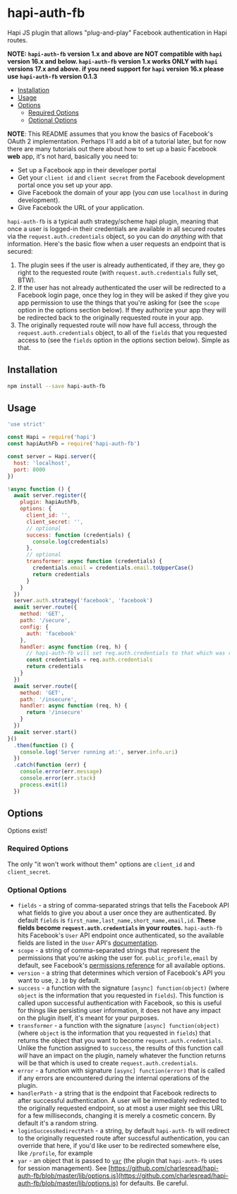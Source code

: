 # hapi-auth-fb

Hapi JS plugin that allows "plug-and-play" Facebook authentication in Hapi routes.

<strong>NOTE: `hapi-auth-fb` version 1.x and above are NOT compatible with `hapi` version 16.x and below.  `hapi-auth-fb` version 1.x works ONLY with `hapi` versions 17.x and above.  if you need support for `hapi` version 16.x please use `hapi-auth-fb` version 0.1.3</strong>

<!-- toc -->

- [Installation](#installation)
- [Usage](#usage)
- [Options](#options)
  * [Required Options](#required-options)
  * [Optional Options](#optional-options)

<!-- tocstop -->

<strong>NOTE</strong>:  This README assumes that you know the basics of Facebook's OAuth 2 implementation.  Perhaps I'll add a bit of a tutorial later, but for now there are many tutorials out there about how to set up a basic Facebook <strong>web</strong> app, it's not hard, basically you need to:

* Set up a Facebook app in their developer portal
* Get your `client id` and `client secret` from the Facebook development portal once you set up your app.
* Give Facebook the domain of your app (you _can_ use `localhost` in during development).
* Give Facebook the URL of your application.

`hapi-auth-fb` is a typical auth strategy/scheme hapi plugin, meaning that once a user is logged-in their credentials are available in all secured routes via the `request.auth.credentials` object, so you can do _anything_ with that information.  Here's the basic flow when a user requests an endpoint that is secured:

1.  The plugin sees if the user is already authenticated, if they are, they go right to the requested route (with `request.auth.credentials` fully set, BTW).
2. If the user has not already authenticated the user will be redirected to a Facebook login page, once they log in they will be asked if they give you app permission to use the things that you're asking for (see the `scope` option in the options section below).  If they authorize your app they will be redirected back to the originally requested route in your app.
3. The originally requested route will now have full access, through the `request.auth.credentials` object, to all of the `fields` that you requested access to (see the `fields` option in the options section below).  Simple as that.

## Installation

```bash
npm install --save hapi-auth-fb
```

## Usage

```js
'use strict'

const Hapi = require('hapi')
const hapiAuthFb = require('hapi-auth-fb')

const server = Hapi.server({
  host: 'localhost',
  port: 8000
})

!async function () {
  await server.register({
    plugin: hapiAuthFb,
    options: {
      client_id: '',
      client_secret: '',
      // optional
      success: function (credentials) {
        console.log(credentials)
      },
      // optional
      transformer: async function (credentials) {
        credentials.email = credentials.email.toUpperCase()
        return credentials
      }
    }
  })
  server.auth.strategy('facebook', 'facebook')
  await server.route({
    method: 'GET',
    path: '/secure',
    config: {
      auth: 'facebook'
    },
    handler: async function (req, h) {
      // hapi-auth-fb will set req.auth.credentials to that which was returned by Facebook
      const credentials = req.auth.credentials
      return credentials
    }
  })
  await server.route({
    method: 'GET',
    path: '/insecure',
    handler: async function (req, h) {
      return '/insecure'
    }
  })
  await server.start()
}()
  .then(function () {
    console.log('Server running at:', server.info.uri)
  })
  .catch(function (err) {
    console.error(err.message)
    console.error(err.stack)
    process.exit(1)
  })
```

## Options

Options exist!

### Required Options

The only "it won't work without them" options are `client_id` and `client_secret`.

### Optional Options

* `fields` - a string of comma-separated strings that tells the Facebook API what fields to give you about a user once they are authenticated.  By default `fields` is `first_name,last_name,short_name,email,id`.  <strong>These fields become `request.auth.credentials` in your routes.</strong>  `hapi-auth-fb` hits Facebook's `User` API endpoint once authenticated, so the available fields are listed in the `User` API's [documentation](https://developers.facebook.com/docs/graph-api/reference/user).
* `scope` - a string of comma-separated strings that represent the permissions that you're asking the user for.  `public_profile,email` by default, see Facebook's [permissions reference](https://developers.facebook.com/docs/facebook-login/permissions) for all available options.
* `version` - a string that determines which version of Facebook's API you want to use, `2.10` by default.
* `success` - a function with the signature `[async] function(object)` (where `object` is the information that you requested in `fields`).  This function is called upon successful authentication with Facebook, so this is useful for things like persisting user information, it does not have any impact on the plugin itself, it's meant for your purposes.
*  `transformer` - a function with the signature `[async] function(object)` (where `object` is the information that you requested in `fields`) that returns the object that you want to become `request.auth.credentials`.  Unlike the function assigned to `success`, the results of this function call _will_ have an impact on the plugin, namely whatever the function returns will be that which is used to create `request.auth.credentials`.
* `error` - a function with signature `[async] function(error)` that is called if any errors are encountered during the internal operations of the plugin.
* `handlerPath` - a string that is the endpoint that Facebook redirects to after successful authentication.  A user will be immediately redirected to the originally requested endpoint, so at most a user might see this URL for a few milliseconds, changing it is merely a cosmetic concern. By default it's a random string.
* `loginSuccessRedirectPath` - a string, by default `hapi-auth-fb` will redirect to the originally requested route after successful authentication, you can override that here, if you'd like user to be redirected somewhere else, like `/profile`, for example
* `yar` - an object that is passed to [`yar`](https://github.com/hapijs/yar) (the plugin that `hapi-auth-fb` uses for session management). See [https://github.com/charlesread/hapi-auth-fb/blob/master/lib/options.js](https://github.com/charlesread/hapi-auth-fb/blob/master/lib/options.js) for defaults.  Be careful.